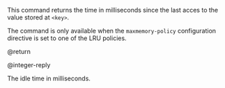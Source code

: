 This command returns the time in milliseconds since the last acces to the value stored at `<key>`.

The command is only available when the `maxmemory-policy` configuration directive is set to one of the LRU policies.

@return

@integer-reply

The idle time in milliseconds.